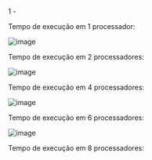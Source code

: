 1 - 

Tempo de execução em 1 processador:

![image](https://github.com/Julian-CT/Computa-oParalelaLab/assets/144359181/6dc3a7fe-4544-4881-8d17-94e58c418a65)

Tempo de execução em 2 processadores:

![image](https://github.com/Julian-CT/Computa-oParalelaLab/assets/144359181/573376ab-f63e-4731-a121-3e122caa4381)

Tempo de execução em 4 processadores:

![image](https://github.com/Julian-CT/Computa-oParalelaLab/assets/144359181/2d6b0d66-0c9d-40f2-8f50-f38a946d7325)

Tempo de execução em 6 processadores:

![image](https://github.com/Julian-CT/Computa-oParalelaLab/assets/144359181/fd8cde70-eb89-4ac2-8e4f-15625766d490)


Tempo de execução em 8 processadores:

